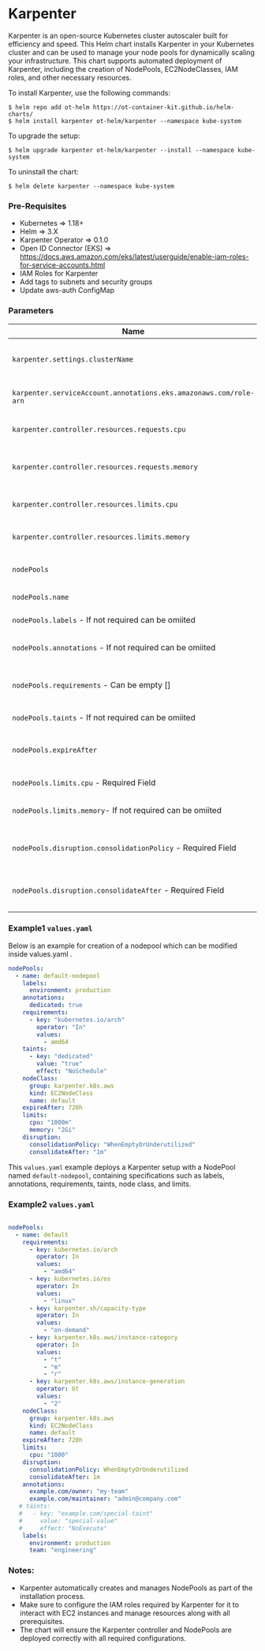 
# Karpenter

Karpenter is an open-source Kubernetes cluster autoscaler built for efficiency and speed. This Helm chart installs Karpenter in your Kubernetes cluster and can be used to manage your node pools for dynamically scaling your infrastructure. This chart supports automated deployment of Karpenter, including the creation of NodePools, EC2NodeClasses, IAM roles, and other necessary resources.

To install Karpenter, use the following commands:

```shell
$ helm repo add ot-helm https://ot-container-kit.github.io/helm-charts/
$ helm install karpenter ot-helm/karpenter --namespace kube-system
```

To upgrade the setup:

```shell
$ helm upgrade karpenter ot-helm/karpenter --install --namespace kube-system
```

To uninstall the chart:

```shell
$ helm delete karpenter --namespace kube-system
```

### Pre-Requisites

- Kubernetes => 1.18+
- Helm => 3.X
- Karpenter Operator => 0.1.0
- Open ID Connector (EKS) => https://docs.aws.amazon.com/eks/latest/userguide/enable-iam-roles-for-service-accounts.html
- IAM Roles for Karpenter
- Add tags to subnets and security groups
- Update aws-auth ConfigMap

### Parameters

|                             **Name**                               |              **Value**         |                   **Description**              |
|--------------------------------------------------------------------|:-------------------------------|------------------------------------------------|
| `karpenter.settings.clusterName`                                   | `my-cluster`                   | The name of your Kubernetes cluster            |     
| `karpenter.serviceAccount.annotations.eks.amazonaws.com/role-arn`  |  Required                      | IAM role ARN for Karpenter controller          |
| `karpenter.controller.resources.requests.cpu`                      | `1`                            | CPU request for Karpenter controller           |
| `karpenter.controller.resources.requests.memory`                   | `1Gi`                          | Memory request for Karpenter controller        |
| `karpenter.controller.resources.limits.cpu`                        | `1`                            | CPU limit for Karpenter controller             |
| `karpenter.controller.resources.limits.memory`                     | `1Gi`                          | Memory limit for Karpenter controller          |
| `nodePools`                                                        | []                             | List of NodePools to be created                |
| `nodePools.name`                                                   | default-nodepool               | Name of the NodePool                           |
| `nodePools.labels`       - If not required can be omiited          | {}                             | Labels for the NodePool                        |
| `nodePools.annotations`  - If not required can be omiited          | {}                             | Annotations for the NodePool                   |
| `nodePools.requirements` - Can be empty []                         | []                             | Node requirements like CPU, memory, etc.       |
| `nodePools.taints`       - If not required can be omiited          | []                             | Taints for the NodePool                        |
| `nodePools.expireAfter`                                            | 720h                           | Expiration duration for idle NodePools         |
| `nodePools.limits.cpu`   - Required Field                          | "1000m"                        | CPU limit for the NodePool                     |
| `nodePools.limits.memory`- If not required can be omiited          | "2Gi"                          | Memory limit for the NodePool                  |
| `nodePools.disruption.consolidationPolicy` - Required Field        | WhenEmptyOrUnderutilized       | Consolidation policy for underutilized nodes   |
| `nodePools.disruption.consolidateAfter`    - Required Field        | 1m                             | Time before consolidating underutilized nodes  |

### Example1 `values.yaml`

Below is an example for creation of a nodepool which can be modified inside values.yaml .

```yaml
nodePools:
  - name: default-nodepool
    labels:
      environment: production
    annotations:
      dedicated: true
    requirements:
      - key: "kubernetes.io/arch"
        operator: "In"
        values:
          - amd64
    taints:
      - key: "dedicated"
        value: "true"
        effect: "NoSchedule"
    nodeClass:
      group: karpenter.k8s.aws
      kind: EC2NodeClass
      name: default
    expireAfter: 720h
    limits:
      cpu: "1000m"
      memory: "2Gi"
    disruption:
      consolidationPolicy: "WhenEmptyOrUnderutilized"
      consolidateAfter: "1m"
```

This `values.yaml` example deploys a Karpenter setup with a NodePool named `default-nodepool`, containing specifications such as labels, annotations, requirements, taints, node class, and limits.

### Example2 `values.yaml`

```yaml

nodePools:
  - name: default
    requirements:
      - key: kubernetes.io/arch
        operator: In
        values:
          - "amd64"
      - key: kubernetes.io/os
        operator: In
        values:
          - "linux"
      - key: karpenter.sh/capacity-type
        operator: In
        values:
          - "on-demand"
      - key: karpenter.k8s.aws/instance-category
        operator: In
        values:
          - "t"
          - "m"
          - "r"
      - key: karpenter.k8s.aws/instance-generation
        operator: Gt
        values:
          - "2"
    nodeClass:
      group: karpenter.k8s.aws
      kind: EC2NodeClass
      name: default
    expireAfter: 720h
    limits:
      cpu: "1000"
    disruption:
      consolidationPolicy: WhenEmptyOrUnderutilized
      consolidateAfter: 1m
    annotations:
      example.com/owner: "my-team"
      example.com/maintainer: "admin@company.com"
   # taints:
   #   - key: "example.com/special-taint"
   #     value: "special-value"
   #     effect: "NoExecute"
    labels:
      environment: production
      team: "engineering"
```


### Notes:

- Karpenter automatically creates and manages NodePools as part of the installation process.
- Make sure to configure the IAM roles required by Karpenter for it to interact with EC2 instances and manage resources along with all prerequisites.
- The chart will ensure the Karpenter controller and NodePools are deployed correctly with all required configurations.